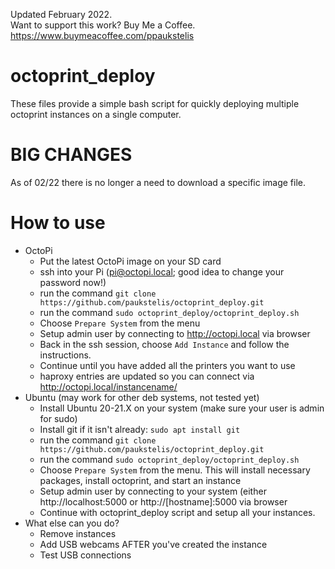 Updated February 2022.  
Want to support this work? Buy Me a Coffee. https://www.buymeacoffee.com/ppaukstelis
# octoprint_deploy
These files provide a simple bash script for quickly deploying multiple octoprint instances on a single computer.
# BIG CHANGES
As of 02/22 there is no longer a need to download a specific image file.
# How to use
* OctoPi
  * Put the latest OctoPi image on your SD card
  * ssh into your Pi (pi@octopi.local; good idea to change your password now!)
  * run the command `git clone https://github.com/paukstelis/octoprint_deploy.git`
  * run the command `sudo octoprint_deploy/octoprint_deploy.sh`
  * Choose `Prepare System` from the menu
  * Setup admin user by connecting to http://octopi.local via browser
  * Back in the ssh session, choose `Add Instance` and follow the instructions.
  * Continue until you have added all the printers you want to use
  * haproxy entries are updated so you can connect via http://octopi.local/instancename/
* Ubuntu (may work for other deb systems, not tested yet)
  * Install Ubuntu 20-21.X on your system (make sure your user is admin for sudo)
  * Install git if it isn't already: `sudo apt install git`
  * run the command `git clone https://github.com/paukstelis/octoprint_deploy.git`
  * run the command `sudo octoprint_deploy/octoprint_deploy.sh`
  * Choose `Prepare System` from the menu. This will install necessary packages, install octoprint, and start an instance
  * Setup admin user by connecting to your system (either http://localhost:5000 or http://[hostname]:5000 via browser
  * Continue with octoprint_deploy script and setup all your instances.
* What else can you do?
  * Remove instances
  * Add USB webcams AFTER you've created the instance
  * Test USB connections
